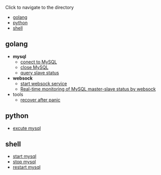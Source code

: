 Click to navigate to the directory

- [golang](#golang)
- [python](#python)
- [shell](#shell)


## golang
- **mysql**
    - [conect to MySQL](https://github.com/hiRainn/coding-treasure-trove/blob/master/golang/database/mysql_client.go#L24)
    - [close MySQL](https://github.com/hiRainn/coding-treasure-trove/blob/master/golang/database/mysql_client.go#L45)
    - [query slave status](https://github.com/hiRainn/coding-treasure-trove/blob/master/golang/database/mysql_client.go#L53)
- **websock**
    - [start websock service](https://github.com/hiRainn/coding-treasure-trove/blob/master/golang/websock/start_ws_service.go#L17)
    - [Real-time monitoring of MySQL master-slave status by websock](https://github.com/hiRainn/coding-treasure-trove/blob/master/golang/websock/watch_master_slave_status.go#L17)
- tools
    - [recover after panic](https://github.com/hiRainn/coding-treasure-trove/blob/master/golang/utils/utils.go#L5)


## python

- [excute mysql](https://github.com/hiRainn/coding-treasure-trove/blob/master/python/database/mysql.py)


## shell

- [start mysql](https://github.com/hiRainn/coding-treasure-trove/blob/master/shell/mysql/start_mysql.sh)
- [stop mysql](https://github.com/hiRainn/coding-treasure-trove/blob/master/shell/mysql/stop_mysql.sh)
- [restart mysql](https://github.com/hiRainn/coding-treasure-trove/blob/master/shell/mysql/restart_mysql.sh)
